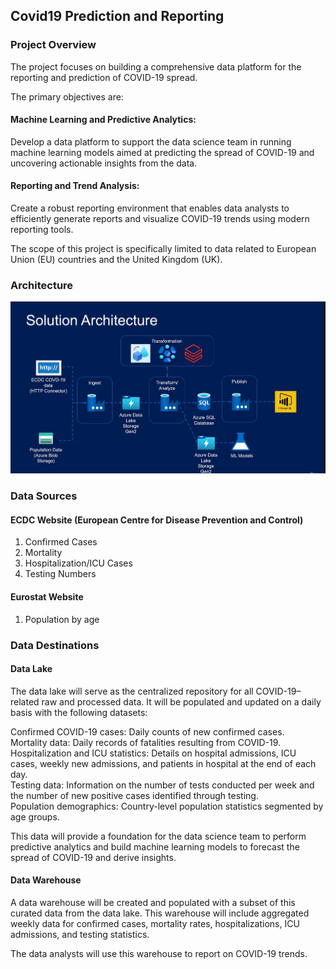 ## Covid19 Prediction and Reporting

### Project Overview
The project focuses on building a comprehensive data platform for the reporting and prediction of COVID-19 spread. 

The primary objectives are:
#### Machine Learning and Predictive Analytics:
Develop a data platform to support the data science team in running machine learning models aimed at predicting the spread of COVID-19 and uncovering actionable insights from the data.
#### Reporting and Trend Analysis:
Create a robust reporting environment that enables data analysts to efficiently generate reports and visualize COVID-19 trends using modern reporting tools.

The scope of this project is specifically limited to data related to European Union (EU) countries and the United Kingdom (UK).

### Architecture

![Architecture](https://github.com/Pavani9707/covid-reporting-repo/blob/ef0009c55dc3ca6ca9735cea61020bbd6b1b5f5b/Architecture.png)

### Data Sources
#### ECDC Website (European Centre for Disease Prevention and Control)
1. Confirmed Cases
2. Mortality
3. Hospitalization/ICU Cases
4. Testing Numbers

#### Eurostat Website
1. Population by age

### Data Destinations
#### Data Lake

The data lake will serve as the centralized repository for all COVID-19–related raw and processed data. It will be populated and updated on a daily basis with the following datasets:

Confirmed COVID-19 cases: Daily counts of new confirmed cases.  
Mortality data: Daily records of fatalities resulting from COVID-19.  
Hospitalization and ICU statistics: Details on hospital admissions, ICU cases, weekly new admissions, and patients in hospital at the end of each day.  
Testing data: Information on the number of tests conducted per week and the number of new positive cases identified through testing.  
Population demographics: Country-level population statistics segmented by age groups.

This data will provide a foundation for the data science team to perform predictive analytics and build machine learning models to forecast the spread of COVID-19 and derive insights.

#### Data Warehouse

A data warehouse will be created and populated with a subset of this curated data from the data lake. 
This warehouse will include aggregated weekly data for confirmed cases, mortality rates, hospitalizations, ICU admissions, and testing statistics. 

The data analysts will use this warehouse to report on COVID-19 trends.
